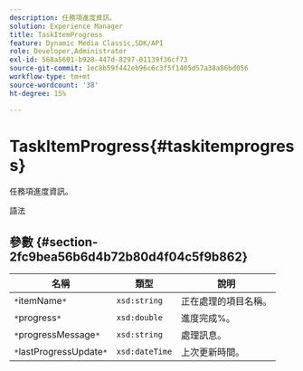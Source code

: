 ```yaml
---
description: 任務項進度資訊。
solution: Experience Manager
title: TaskItemProgress
feature: Dynamic Media Classic,SDK/API
role: Developer,Administrator
exl-id: 568a5601-b928-447d-8297-01139f36cf73
source-git-commit: 1ec8b59f442eb96c6c3f5f1405d57a38a86bd056
workflow-type: tm+mt
source-wordcount: '38'
ht-degree: 15%

---
```


# TaskItemProgress{#taskitemprogress}

任務項進度資訊。

語法

## 參數 {#section-2fc9bea56b6d4b72b80d4f04c5f9b862}

| 名稱 | 類型 | 說明 |
|---|---|---|
| `*`itemName`*` | `xsd:string` | 正在處理的項目名稱。 |
| `*`progress`*` | `xsd:double` | 進度完成%。 |
| `*`progressMessage`*` | `xsd:string` | 處理訊息。 |
| `*`lastProgressUpdate`*` | `xsd:dateTime` | 上次更新時間。 |
